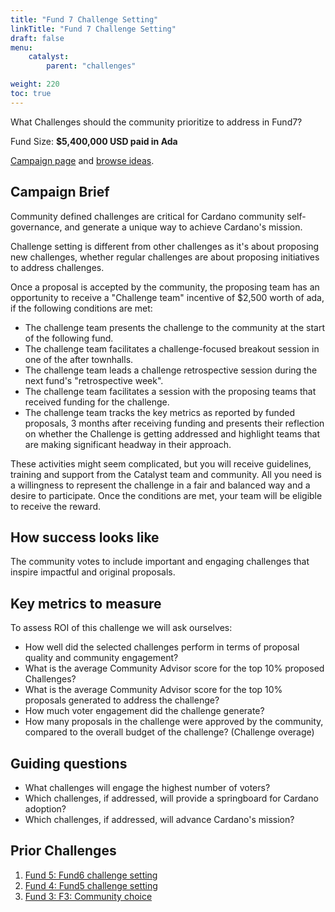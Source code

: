 ```yaml
---
title: "Fund 7 Challenge Setting"
linkTitle: "Fund 7 Challenge Setting"
draft: false
menu:
    catalyst:
        parent: "challenges"

weight: 220
toc: true
---
```


What Challenges should the community prioritize to address in Fund7?

Fund Size: **$5,400,000 USD paid in Ada**

[Campaign page](https://cardano.ideascale.com/a/campaign-home/26120) and [browse ideas](https://cardano.ideascale.com/a/ideas/top/campaign-filter/byids/campaigns/26120/stage/unspecified).

## Campaign Brief

Community defined challenges are critical for Cardano community self-governance, and generate a unique way to achieve Cardano's mission.

Challenge setting is different from other challenges as it's about proposing new challenges, whether regular challenges are about proposing initiatives to address challenges.

Once a proposal is accepted by the community, the proposing team has an opportunity to receive a "Challenge team" incentive of $2,500 worth of ada, if the following conditions are met:

- The challenge team presents the challenge to the community at the start of the following fund.
- The challenge team facilitates a challenge-focused breakout session in one of the after townhalls.
- The challenge team leads a challenge retrospective session during the next fund's "retrospective week".
- The challenge team facilitates a session with the proposing teams that received funding for the challenge.
- The challenge team tracks the key metrics as reported by funded proposals, 3 months after receiving funding and presents their reflection on whether the Challenge is getting addressed and highlight teams that are making significant headway in their approach.

These activities might seem complicated, but you will receive guidelines, training and support from the Catalyst team and community. All you need is a willingness to represent the challenge in a fair and balanced way and a desire to participate. Once the conditions are met, your team will be eligible to receive the reward.

## How success looks like

The community votes to include important and engaging challenges that inspire impactful and original proposals.

## Key metrics to measure

To assess ROI of this challenge we will ask ourselves:

- How well did the selected challenges perform in terms of proposal quality and community engagement?
- What is the average Community Advisor score for the top 10% proposed Challenges?
- What is the average Community Advisor score for the top 10% proposals generated to address the challenge?
- How much voter engagement did the challenge generate?
- How many proposals in the challenge were approved by the community, compared to the overall budget of the challenge? (Challenge overage)

## Guiding questions

- What challenges will engage the highest number of voters?
- Which challenges, if addressed, will provide a springboard for Cardano adoption?
- Which challenges, if addressed, will advance Cardano's mission?

## Prior Challenges

1. [Fund 5: Fund6 challenge setting](https://cardano.ideascale.com/a/campaign-home/25946)
2. [Fund 4: Fund5 challenge setting](https://cardano.ideascale.com/a/campaign-home/25874)
3. [Fund 3:  F3: Community choice](https://cardano.ideascale.com/a/campaign-home/25800)